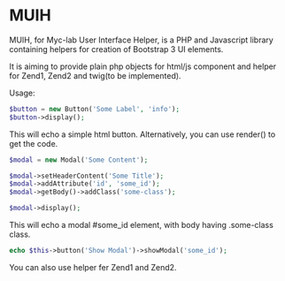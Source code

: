 # MUIH


MUIH, for Myc-lab User Interface Helper, is a PHP and Javascript library containing helpers for creation of Bootstrap 3 UI elements.

It is aiming to provide plain php objects for html/js component and helper for Zend1, Zend2 and twig(to be implemented).


Usage:

```php
$button = new Button('Some Label', 'info');
$button->display();
```

This will echo a simple html button.
Alternatively, you can use render() to get the code.


```php
$modal = new Modal('Some Content');

$modal->setHeaderContent('Some Title');
$modal->addAttribute('id', 'some_id');
$modal->getBody()->addClass('some-class');

$modal->display();
```

This will echo a modal #some_id element, with body having .some-class class.


```php
echo $this->button('Show Modal')->showModal('some_id');
```

You can also use helper fer Zend1 and Zend2.